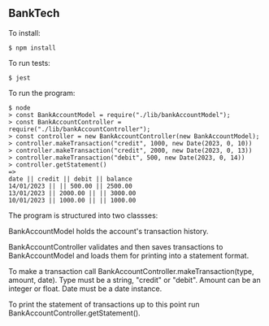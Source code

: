 ## BankTech

To install:

```
$ npm install
```

To run tests:

```
$ jest
```

To run the program:

```
$ node
> const BankAccountModel = require("./lib/bankAccountModel");
> const BankAccountController = require("./lib/bankAccountController");
> const controller = new BankAccountController(new BankAccountModel);
> controller.makeTransaction("credit", 1000, new Date(2023, 0, 10))
> controller.makeTransaction("credit", 2000, new Date(2023, 0, 13))
> controller.makeTransaction("debit", 500, new Date(2023, 0, 14))
> controller.getStatement()
=>
date || credit || debit || balance
14/01/2023 || || 500.00 || 2500.00
13/01/2023 || 2000.00 || || 3000.00
10/01/2023 || 1000.00 || || 1000.00
```

The program is structured into two classses:

BankAccountModel holds the account's transaction history.

BankAccountController validates and then saves transactions to BankAccountModel and loads them for printing into a statement format.

To make a transaction call BankAccountController.makeTransaction(type, amount, date).
Type must be a string, "credit" or "debit".
Amount can be an integer or float.
Date must be a date instance.

To print the statement of transactions up to this point run BankAccountController.getStatement().
